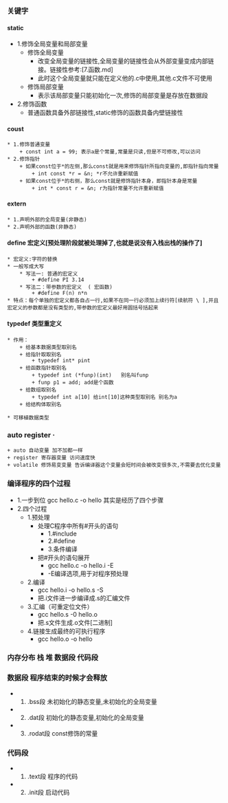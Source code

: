 ### 关键字

#### static 
+ 1.修饰全局变量和局部变量
    * 修饰全局变量
        * 改变全局变量的链接性,全局变量的链接性会从外部变量变成内部链接。链接性参考:[7.函数.md]
        * 此时这个全局变量就只能在定义他的.c中使用,其他.c文件不可使用
    * 修饰局部变量
        * 表示该局部变量只能初始化一次,修饰的局部变量是存放在数据段
+ 2.修饰函数
    * 普通函数具备外部链接性,static修饰的函数具备内壁链接性

#### coust
    * 1.修饰普通变量
        + const int a = 99; 表示a是个常量,常量是只读,但是不可修改,可以访问
    * 2.修饰指针
        + 如果const位于*的左侧,那么const就是用来修饰指针所指向变量的,即指针指向常量
            + int const *r = &n; *r不允许重新赋值
        + 如果const位于*的右侧，那么const就是修饰指针本身，即指针本身是常量
            + int * const r = &n; r为指针常量不允许重新赋值

#### extern
    * 1.声明外部的全局变量(非静态)
    * 2.声明外部的函数(非静态)

#### define 宏定义[预处理阶段就被处理掉了,也就是说没有入栈出栈的操作了]
    * 宏定义:字符的替换
    * 一般写成大写
        * 写法一: 普通的宏定义
            + #define PI 3.14
        * 写法二：带参数的宏定义  ( 宏函数) 
            + #define F(n) n*n
    * 特点：每个单独的宏定义都各自占一行,如果不在同一行必须加上续行符[续航符 \ ],并且宏定义的参数都是没有类型的,带参数的宏定义最好用圆括号括起来

#### typedef 类型重定义
    * 作用：
        + 给基本数据类型取别名
        + 给指针取取别名
            + typedef int* pint
        + 给函数指针取别名
            + typedef int (*funp)(int)   别名叫funp
            + funp p1 = add; add是个函数
        + 给数组取别名
            + typedef int a[10] 给int[10]这种类型取别名 别名为a
        + 给结构体取别名
    
    * 可移植数据类型


### auto register ·
    + auto 自动变量 加不加都一样
    + register 寄存器变量 访问速度快
    + volatile 修饰易变变量 告诉编译器这个变量会短时间会被改变很多次,不需要去优化变量


### 编译程序的四个过程
+ 1.一步到位 gcc hello.c -o hello 其实是经历了四个步骤
+ 2.四个过程
    + 1.预处理
        + 处理C程序中所有#开头的语句
            + 1.#include 
            + 2.#define
            + 3.条件编译
        + 把#开头的语句展开
            + gcc hello.c -o hello.i -E 
            + -E编译选项,用于对程序预处理
    + 2.编译
        + gcc hello.i -o hello.s -S
        + 把.i文件进一步编译成.s的汇编文件
    + 3.汇编（可重定位文件）
        + gcc hello.s -0 hello.o
        + 把.s文件生成.o文件[二进制]
    + 4.链接生成最终的可执行程序
        + gcc hello.o -o hello



### 内存分布 栈 堆 数据段 代码段


### 数据段 程序结束的时候才会释放
* 1. .bss段 未初始化的静态变量,未初始化的全局变量
* 2. .dat段 初始化的静态变量,初始化的全局变量
* 3. .rodat段 const修饰的常量

### 代码段
* 1. .text段   程序的代码  
* 2. .init段   启动代码